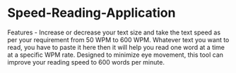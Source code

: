 # Speed-Reading-Application
Features - Increase or decrease your text size and take the text speed as per your requirement from 50 WPM to 600 WPM.
Whatever text you want to read, you have to paste it here then it will help you read one word at a time at a specific WPM rate.
Designed to minimize eye movement, this tool can improve your reading speed to 600 words per minute.

